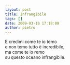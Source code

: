 ```yaml
---
layout: post
title: Infrangibile
tags: []
date: 2009-03-18 17:18:00
author: pietro
---
```

E credimi come te io temo<br/>e non temo tutto è incredibile,<br/>ma come te io remo<br/>su questo oceano infrangibile.
